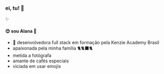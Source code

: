 ### ei, tu! 👀

✨

#### 😊 sou Alana 👋

* 🌱 desenvolvedora full stack em formação pela Kenzie Academy Brasil
* apaixonada pela minha família 🐈🐈‍⬛🐈
* metida a fotógrafa
* amante de cafés especiais
* viciada em usar emojis
<!--
**nicegrrrl/nicegrrrl** is a ✨ _special_ ✨ repository because its `README.md` (this file) appears on your GitHub profile.

Here are some ideas to get you started:

- 🔭 I’m currently working on ...
- 🌱 I’m currently learning ...
- 👯 I’m looking to collaborate on ...
- 🤔 I’m looking for help with ...
- 💬 Ask me about ...
- 📫 How to reach me: ...
- 😄 Pronouns: ...
- ⚡ Fun fact: ...
-->
